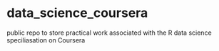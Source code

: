 # data_science_coursera
public repo to store practical work associated with the R data science speciliasation on Coursera
